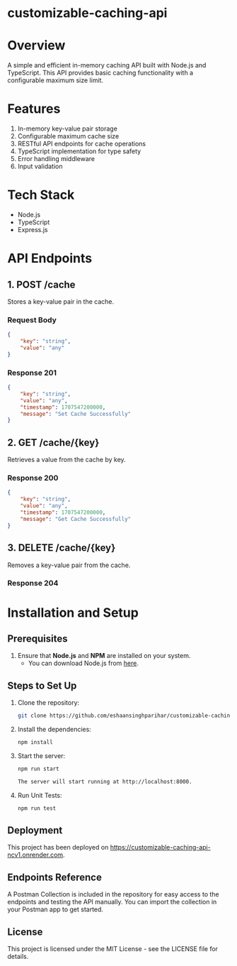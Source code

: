# customizable-caching-api
# Overview
A simple and efficient in-memory caching API built with Node.js and TypeScript. This API provides basic caching functionality with a configurable maximum size limit.

# Features

1. In-memory key-value pair storage
2. Configurable maximum cache size
3. RESTful API endpoints for cache operations
4. TypeScript implementation for type safety
5. Error handling middleware
6. Input validation

# Tech Stack

- Node.js
- TypeScript
- Express.js

# API Endpoints 

## 1. POST /cache

Stores a key-value pair in the cache.

### Request Body
```json
{
    "key": "string",
    "value": "any"
}
```

### Response 201
```json
{
    "key": "string",
    "value": "any",
    "timestamp": 1707547200000,
    "message": "Set Cache Successfully"
}
```

## 2. GET /cache/{key}

Retrieves a value from the cache by key.

### Response 200
```json
{
    "key": "string",
    "value": "any",
    "timestamp": 1707547200000,
    "message": "Get Cache Successfully"
}
```

## 3. DELETE /cache/{key}

Removes a key-value pair from the cache.

### Response 204

# Installation and Setup

## Prerequisites

1. Ensure that **Node.js** and **NPM** are installed on your system.
   - You can download Node.js from [here](https://nodejs.org/).

## Steps to Set Up

1. Clone the repository:

   ```bash
   git clone https://github.com/eshaansinghparihar/customizable-caching-api.git

2. Install the dependencies:

    ```bash
    npm install

3. Start the server:

    ```bash
    npm run start

    The server will start running at http://localhost:8000.

4. Run Unit Tests:

    ```bash
    npm run test

## Deployment

This project has been deployed on https://customizable-caching-api-ncv1.onrender.com.

## Endpoints Reference

A Postman Collection is included in the repository for easy access to the endpoints and testing the API manually. You can import the collection in your Postman app to get started.

## License

This project is licensed under the MIT License - see the LICENSE file for details.


